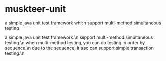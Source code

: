 # muskteer-unit
a simple java unit test framework which support multi-method simultaneous testing

a simple java unit test framework.\n
support multi-method simultaneous testing.\n
when multi-method testing, you can do testing in order by sequence.\n
due to the sequence, it also can support simple transaction testing.\n
